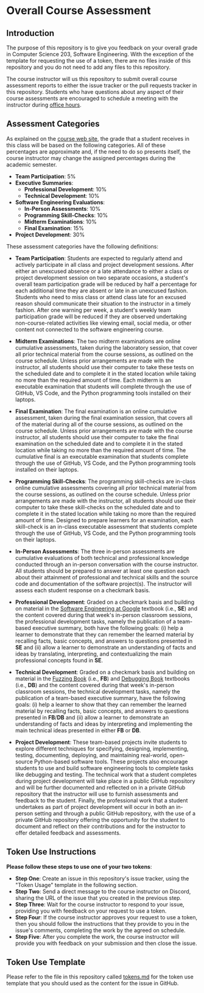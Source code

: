 # Overall Course Assessment

## Introduction

The purpose of this repository is to give you feedback on your overall grade in
Computer Science 203, Software Engineering. With the exception of the template
for requesting the use of a token, there are no files inside of this repository
and you do not need to add any files to this repository.

The course instructor will us this repository to submit overall course
assessment reports to either the issue tracker or the pull requests tracker in
this repository. Students who have questions about any aspect of their course
assessments are encouraged to schedule a meeting with the instructor during
[office hours](https://www.gregorykapfhammer.com/schedule/).

## Assessment Categories

As explained on the [course web site](https://developerdevelopment.com/), the
grade that a student receives in this class will be based on the following
categories. All of these percentages are approximate and, if the need to do so
presents itself, the course instructor may change the assigned percentages
during the academic semester.

- **Team Participation**: 5%
- **Executive Summaries**:
  - **Professional Development**: 10%
  - **Technical Development**: 10%
- **Software Engineering Evaluations**:
  - **In-Person Assessments**: 10%
  - **Programming Skill-Checks**: 10%
  - **Midterm Examinations**: 10%
  - **Final Examination**: 15%
- **Project Development**: 30%

These assessment categories have the following definitions:

- **Team Participation**: Students are expected to regularly attend and
actively participate in all class and project development sessions. After
either an unexcused absence or a late attendance to either a class or project
development session on two separate occasions, a student's overall team
participation grade will be reduced by half a percentage for each additional
time they are absent or late in an unexcused fashion. Students who need to miss
class or attend class late for an excused reason should communicate their
situation to the instructor in a timely fashion. After one warning per week, a
student's weekly team participation grade will be reduced if they are observed
undertaking non-course-related activities like viewing email, social media, or
other content not connected to the software engineering course.

- **Midterm Examinations**: The two midterm examinations are online cumulative
assessments, taken during the laboratory session, that cover all prior
technical material from the course sessions, as outlined on the course
schedule. Unless prior arrangements are made with the instructor, all students
should use their computer to take these tests on the scheduled date and to
complete it in the stated location while taking no more than the required
amount of time. Each midterm is an executable examination that students will
complete through the use of GitHub, VS Code, and the Python programming tools
installed on their laptops.

- **Final Examination**: The final examination is an online cumulative
assessment, taken during the final examination session, that covers all of the
material during all of the course sessions, as outlined on the course schedule.
Unless prior arrangements are made with the course instructor, all students
should use their computer to take the final examination on the scheduled date
and to complete it in the stated location while taking no more than the
required amount of time. The cumulative final is an executable examination that
students complete through the use of GitHub, VS Code, and the Python
programming tools installed on their laptops.

- **Programming Skill-Checks**: The programming skill-checks are in-class
online cumulative assessments covering all prior technical material from the
course sessions, as outlined on the course schedule. Unless prior arrangements
are made with the instructor, all students should use their computer to take
these skill-checks on the scheduled date and to complete it in the stated
location while taking no more than the required amount of time. Designed to
prepare learners for an examination, each skill-check is an in-class executable
assessment that students complete through the use of GitHub, VS Code, and the
Python programming tools on their laptops.

- **In-Person Assessments**: The three in-person assessments are cumulative
evaluations of both technical and professional knowledge conducted through an
in-person conversation with the course instructor. All students should be
prepared to answer at least one question each about their attainment of
professional and technical skills and the source code and documentation of the
software project(s). The instructor will assess each student response on a
checkmark basis.

- **Professional Development**: Graded on a checkmark basis and building on
material in the [Software Engineering at
Google](https://abseil.io/resources/swe-book) textbook (i.e., **SE**) and the
content covered during that week's in-person classroom sessions, the
professional development tasks, namely the publication of a team-based
executive summary, both have the following goals: (i) help a learner to
demonstrate that they can remember the learned material by recalling facts,
basic concepts, and answers to questions presented in **SE** and (ii) allow a
learner to demonstrate an understanding of facts and ideas by translating,
interpreting, and contextualizing the main professional concepts found in
**SE**.

- **Technical Development**: Graded on a checkmark basis and building on
material in the [Fuzzing Book](https://www.fuzzingbook.org/) (i.e., **FB**) and
[Debugging Book](https://www.debuggingbook.org/) textbooks (i.e., **DB**) and
the content covered during that week's in-person classroom sessions, the
technical development tasks, namely the publication of a team-based executive
summary, have the following goals: (i) help a learner to show that they can
remember the learned material by recalling facts, basic concepts, and answers
to questions presented in **FB**/**DB** and (ii) allow a learner to demonstrate
an understanding of facts and ideas by interpreting and implementing the main
technical ideas presented in either **FB** or **DB**.

- **Project Development**: These team-based projects invite students to explore
different techniques for specifying, designing, implementing, testing,
documenting, deploying, and maintaining real-world, open-source Python-based
software tools. These projects also encourage students to use and build
software engineering tools to complete tasks like debugging and testing. The
technical work that a student completes during project development will take
place in a public GitHub repository and will be further documented and
reflected on in a private GitHub repository that the instructor will use to
furnish assessments and feedback to the student. Finally, the professional work
that a student undertakes as part of project development will occur in both an
in-person setting and through a public GitHub repository, with the use of a
private GitHub repository offering the opportunity for the student to document
and reflect on their contributions and for the instructor to offer detailed
feedback and assessments.

## Token Use Instructions

**Please follow these steps to use one of your two tokens**:

- **Step One**: Create an issue in this repository's issue tracker, using the
  "Token Usage" template in the following section.
- **Step Two**: Send a direct message to the course instructor on Discord,
  sharing the URL of the issue that you created in the previous step.
- **Step Three**: Wait for the course instructor to respond to your issue,
  providing you with feedback on your request to use a token.
- **Step Four**: If the course instructor approves your request to use a token,
  then you should follow the instructions that they provide to you in the
  issue's comments, completing the work by the agreed on schedule.
- **Step Five**: After you complete the work, the course instructor will
  provide you with feedback on your submission and then close the issue.

## Token Use Template

Please refer to the file in this repository called [tokens.md](tokens.md) for
the token use template that you should used as the content for the issue in
GitHub.
